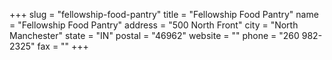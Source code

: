 +++
slug = "fellowship-food-pantry"
title = "Fellowship Food Pantry"
name = "Fellowship Food Pantry"
address = "500 North Front"
city = "North Manchester"
state = "IN"
postal = "46962"
website = ""
phone = "260 982-2325"
fax = ""
+++
